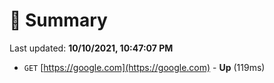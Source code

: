 # 📖 Summary
Last updated: **10/10/2021, 10:47:07 PM**

- `GET` [https://google.com](https://google.com) - **Up** (119ms)

